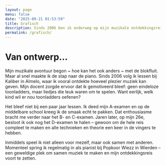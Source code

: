 ```yaml
---
layout: page
menu: false
date: "2025-09-21 01:53:59"
title: Grafisch
description: Sinds 2006 ben ik onderweg op mijn muzikale ontdekkingsreis op de piano – van A t/m D-examen – en tegenwoordig invalpianist bij Popkoor Wiezz in Wierden..
permalink: /grafisch/
---
```


# Van ontwerp...

Mijn muzikale avontuur begon ~ hoe kan het ook anders ~ met de blokfluit. Maar al snel maakte ik de stap naar de piano. Sinds 2006 volg ik lessen bij Kaliber in Almelo, waar ik vooral ontdekte hoeveel plezier muziek kan geven. Mijn docent zorgde ervoor dat ik gemotiveerd bleef: geen eindeloze toonladders, maar liedjes die leuk waren om te spelen. Want eerlijk, welk kind wil er nou toonladders oefenen?

Het bleef niet bij een paar jaar lessen. Ik deed mijn A-examen en op de middelbare school kreeg ik de smaak echt te pakken. Dat enthousiasme bracht me verder naar het B- en C-examen. Jaren later, op mijn 26e, besloot ik ook nog het D-examen te halen – gewoon om de hele reis compleet te maken en alle technieken en theorie een keer in de vingers te hebben.

Inmiddels speel ik niet alleen voor mezelf, maar ook samen met anderen. Momenteel spring ik regelmatig in als pianist bij Popkoor Wiezz in Wierden – een geweldige plek om samen muziek te maken en mijn ontdekkingsreis voort te zetten.







